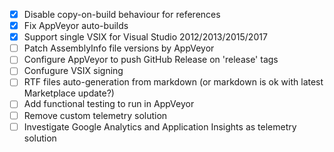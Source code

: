 - [x] Disable copy-on-build behaviour for references
- [x] Fix AppVeyor auto-builds
- [x] Support single VSIX for Visual Studio 2012/2013/2015/2017
- [ ] Patch AssemblyInfo file versions by AppVeyor
- [ ] Configure AppVeyor to push GitHub Release on 'release' tags
- [ ] Confugure VSIX signing
- [ ] RTF files auto-generation from markdown (or markdown is ok with latest Marketplace update?)
- [ ] Add functional testing to run in AppVeyor
- [ ] Remove custom telemetry solution
- [ ] Investigate Google Analytics and Application Insights as telemetry solution
